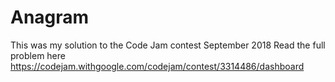 # Anagram

This was my solution to the Code Jam contest September 2018
Read the full problem here https://codejam.withgoogle.com/codejam/contest/3314486/dashboard
